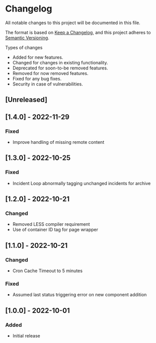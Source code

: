 # Changelog
All notable changes to this project will be documented in this file.

The format is based on [Keep a Changelog](https://keepachangelog.com/en/1.0.0/),
and this project adheres to [Semantic Versioning](https://semver.org/spec/v2.0.0.html).

Types of changes
- Added for new features.
- Changed for changes in existing functionality.
- Deprecated for soon-to-be removed features.
- Removed for now removed features.
- Fixed for any bug fixes.
- Security in case of vulnerabilities.

## [Unreleased]

## [1.4.0] - 2022-11-29
### Fixed
- Improve handling of missing remote content

## [1.3.0] - 2022-10-25
### Fixed
- Incident Loop abnormally tagging unchanged incidents for archive

## [1.2.0] - 2022-10-21
### Changed
- Removed LESS compiler requirement
- Use of container ID tag for page wrapper

## [1.1.0] - 2022-10-21
### Changed
- Cron Cache Timeout to 5 minutes

### Fixed
- Assumed last status triggering error on new component addition

## [1.0.0] - 2022-10-01
### Added
- Initial release
